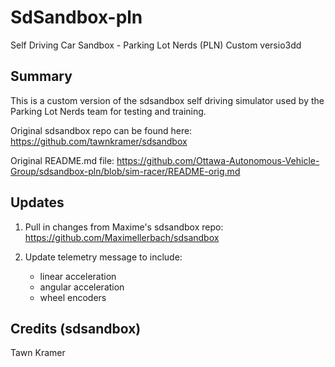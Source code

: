# SdSandbox-pln

Self Driving Car Sandbox - Parking Lot Nerds (PLN) Custom versio3dd


## Summary

This is a custom version of the sdsandbox self driving simulator used by the Parking Lot Nerds team for testing and training.

Original sdsandbox repo can be found here: https://github.com/tawnkramer/sdsandbox

Original README.md file: https://github.com/Ottawa-Autonomous-Vehicle-Group/sdsandbox-pln/blob/sim-racer/README-orig.md 

## Updates

1. Pull in changes from Maxime's sdsandbox repo: https://github.com/Maximellerbach/sdsandbox

2. Update telemetry message to include:
   * linear acceleration
   * angular acceleration
   * wheel encoders




## Credits (sdsandbox)

Tawn Kramer  
